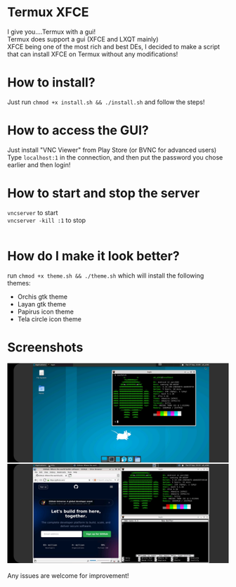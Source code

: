 # Termux XFCE <br>
I give you....Termux with a gui! <br>
Termux does support a gui (XFCE and LXQT mainly) <br>
XFCE being one of the most rich and best DEs, I decided to make a script that can install XFCE on Termux without any modifications! <br>
# How to install? <br>
Just run `chmod +x install.sh && ./install.sh` and follow the steps! <br>
# How to access the GUI? <br>
Just install "VNC Viewer" from Play Store (or BVNC for advanced users) <br>
Type `localhost:1` in the connection, and then put the password you chose earlier and then login!
# How to start and stop the server <br>
`vncserver` to start <br>
`vncserver -kill :1` to stop <br><br>
# How do I make it look better?
run `chmod +x theme.sh && ./theme.sh` which will install the following themes: <br>
- Orchis gtk theme
- Layan gtk theme
- Papirus icon theme
- Tela circle icon theme
# Screenshots
<img src="pic1.jpg"> <br>
<img src="pic2.jpg">
<br>
<br>
Any issues are welcome for improvement!
